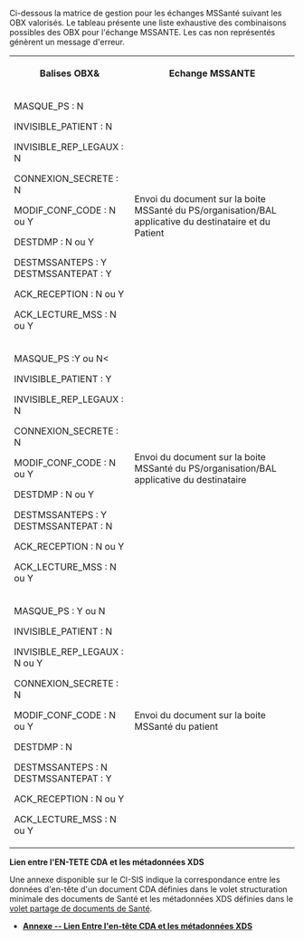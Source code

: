 Ci-dessous la matrice de gestion pour les échanges MSSanté suivant les OBX valorisés. Le tableau présente une liste exhaustive des combinaisons possibles des OBX pour l'échange MSSANTE. Les cas non représentés génèrent un message d'erreur.

<table>
<tbody>
<tr>
<th>
<p><strong>Balises OBX& </strong></p>
</th>
<th>
<p><strong>Echange MSSANTE </strong></p>
</th>
</tr>
<tr>
<td>
<p>MASQUE_PS&nbsp;: N</p>
<p>INVISIBLE_PATIENT&nbsp;: N</p>
<p>INVISIBLE_REP_LEGAUX : N</p>
<p>CONNEXION_SECRETE&nbsp;: N</p>
<p>MODIF_CONF_CODE&nbsp;: N ou Y</p>
<p>DESTDMP&nbsp;: N ou Y</p>
<p>DESTMSSANTEPS&nbsp;: Y<br /> DESTMSSANTEPAT&nbsp;: Y</p>
<p>ACK_RECEPTION&nbsp;: N ou Y</p>
<p>ACK_LECTURE_MSS&nbsp;: N ou Y</p>
</td>
<td>
<p>Envoi du document sur la boite MSSant&eacute; du PS/organisation/BAL applicative du destinataire et du Patient</p>
</td>
</tr>
<tr>
<td>
<p>MASQUE_PS&nbsp;:Y ou N<</p>
<p>INVISIBLE_PATIENT&nbsp;: Y</p>
<p>INVISIBLE_REP_LEGAUX : N</p>
<p>CONNEXION_SECRETE&nbsp;: N</p>
<p>MODIF_CONF_CODE&nbsp;: N ou Y</p>
<p>DESTDMP&nbsp;: N ou Y</p>
<p>DESTMSSANTEPS&nbsp;: Y<br /> DESTMSSANTEPAT&nbsp;: N</p>
<p>ACK_RECEPTION&nbsp;: N ou Y</p>
<p>ACK_LECTURE_MSS&nbsp;: N ou Y</p>
</td>
<td>
<p>Envoi du document sur la boite MSSant&eacute; du PS/organisation/BAL applicative du destinataire</p>
</td>
</tr>
<tr>
<td>
<p>MASQUE_PS&nbsp;: Y ou N</p>
<p>INVISIBLE_PATIENT&nbsp;: N</p>
<p>INVISIBLE_REP_LEGAUX : N ou Y</p>
<p>CONNEXION_SECRETE&nbsp;: N</p>
<p>MODIF_CONF_CODE&nbsp;: N ou Y</p>
<p>DESTDMP&nbsp;: N</p>
<p>DESTMSSANTEPS&nbsp;: N<br /> DESTMSSANTEPAT&nbsp;: Y</p>
<p>ACK_RECEPTION&nbsp;: N ou Y</p>
<p>ACK_LECTURE_MSS&nbsp;: N ou Y</p>
</td>
<td>
<p>Envoi du document sur la boite MSSant&eacute; du patient</p>
</td>
</tr>
</tbody>
</table>

**Lien entre l'EN-TETE CDA et les métadonnées XDS**

Une annexe disponible sur le CI-SIS indique la correspondance entre les données d'en-tête d'un document CDA définies dans le volet structuration minimale des documents de Santé et les métadonnées XDS définies dans le [volet partage de documents de Santé](https://esante.gouv.fr/sites/default/files/media_entity/documents/ci-sis_service_volet-partage-documents-sante_v1.15.pdf).

-   **[Annexe -- Lien Entre l'en-tête CDA et les métadonnées XDS](https://esante.gouv.fr/sites/default/files/media_entity/documents/CI-SIS_ANX_LIENS-CDA-METADONNEES-XDS_V1.6.pdf)**
